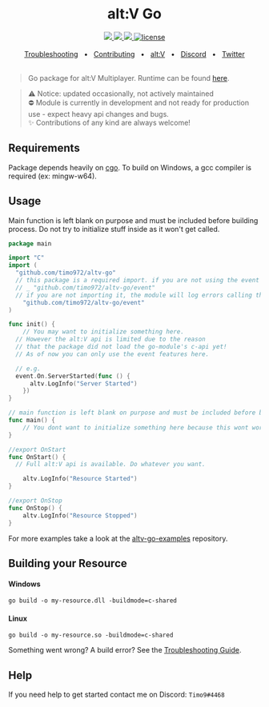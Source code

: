<div align="center">
  <h1>alt:V Go</h1>
  <a href="https://github.com/timo972/altv-go/actions/workflows/test-api.yml">
    <img src="https://github.com/timo972/altv-go/actions/workflows/test-api.yml/badge.svg" />
  </a>
	<a href="https://github.com/Timo972/altv-go/actions/workflows/test-module.yml">
    <img src="https://github.com/Timo972/altv-go/actions/workflows/test-module.yml/badge.svg" />
  </a>
	<a href="https://github.com/timo972/altv-go/actions/workflows/build-deploy-module.yml">
    <img src="https://github.com/timo972/altv-go/actions/workflows/build-deploy-module.yml/badge.svg" />
  </a>
  <a href="https://github.com/edgedb/edgedb/blob/master/LICENSE">
    <img alt="license" src="https://img.shields.io/badge/license-MIT-blue" />
  </a>
  <br />
  <br />
  <a href="/TROUBLESHOOTING.md">Troubleshooting</a>
  <span>&nbsp;&nbsp;•&nbsp;&nbsp;</span>
  <a href="/CONTRIBUTING.md">Contributing</a>
  <span>&nbsp;&nbsp;•&nbsp;&nbsp;</span>
  <a href="https://altv.mp">alt:V</a>
  <span>&nbsp;&nbsp;•&nbsp;&nbsp;</span>
  <a href="https://discord.altv.mp">Discord</a>
  <span>&nbsp;&nbsp;•&nbsp;&nbsp;</span>
  <a href="https://twitter.com/altVMP">Twitter</a>
  <br />

</div>
<br />

> Go package for alt:V Multiplayer. Runtime can be found [here](runtime).

<!-- > ⚠️ notice: i am too busy to keep this module updated even though no one is interested in it / using it.
> Create an issue or write me on Discord if you are interested or plan on using it, so i will continue updating / improving.
-->

> ⚠️ Notice: updated occasionally, not actively maintained  
> ⛔ Module is currently in development and not ready for production use - expect heavy api changes and bugs.  
> ✨ Contributions of any kind are always welcome!

## Requirements

Package depends heavily on [cgo](https://pkg.go.dev/cmd/cgo).
To build on Windows, a gcc compiler is required (ex: mingw-w64).

## Usage

Main function is left blank on purpose and must be included before building process.
Do not try to initialize stuff inside as it won't get called.

```go
package main

import "C"
import (
  "github.com/timo972/altv-go"
  // this package is a required import. if you are not using the event package, import it like this
  // _ "github.com/timo972/altv-go/event"
  // if you are not importing it, the module will log errors calling the ServerStarted and ResourceStopEvent
	"github.com/timo972/altv-go/event"
)

func init() {
	// You may want to initialize something here.
  // However the alt:V api is limited due to the reason
  // that the package did not load the go-module's c-api yet!
  // As of now you can only use the event features here.

  // e.g.
  event.On.ServerStarted(func () {
      altv.LogInfo("Server Started")
    })
}

// main function is left blank on purpose and must be included before building process
func main() {
	// You dont want to initialize something here because this wont work
}

//export OnStart
func OnStart() {
  // Full alt:V api is available. Do whatever you want.

	altv.LogInfo("Resource Started")
}

//export OnStop
func OnStop() {
	altv.LogInfo("Resource Stopped")
}
```

For more examples take a look at the [altv-go-examples]() repository.

## Building your Resource

#### Windows

```
go build -o my-resource.dll -buildmode=c-shared
```

#### Linux

```
go build -o my-resource.so -buildmode=c-shared
```

Something went wrong? A build error? See the [Troubleshooting Guide](/TROUBLESHOOTING.md).

## Help

If you need help to get started contact me on Discord: `Timo9#4468`
